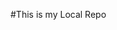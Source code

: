
#This is my Local Repo






























































































































